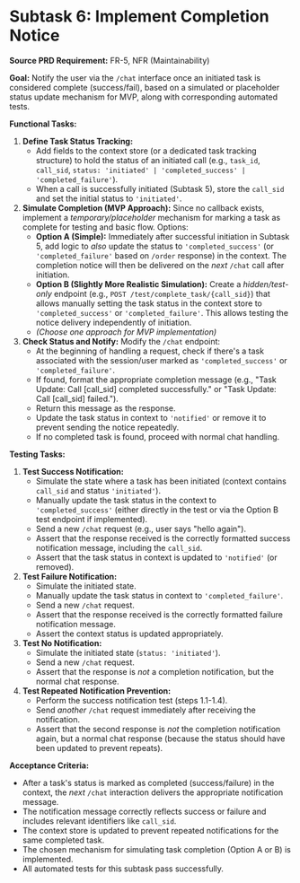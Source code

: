 # Subtask 6: Implement Completion Notice

**Source PRD Requirement:** FR-5, NFR (Maintainability)

**Goal:** Notify the user via the `/chat` interface once an initiated task is considered complete (success/fail), based on a simulated or placeholder status update mechanism for MVP, along with corresponding automated tests.

**Functional Tasks:**
1.  **Define Task Status Tracking:**
    *   Add fields to the context store (or a dedicated task tracking structure) to hold the status of an initiated call (e.g., `task_id`, `call_sid`, `status: 'initiated' | 'completed_success' | 'completed_failure'`).
    *   When a call is successfully initiated (Subtask 5), store the `call_sid` and set the initial status to `'initiated'`.
2.  **Simulate Completion (MVP Approach):** Since no callback exists, implement a *temporary/placeholder* mechanism for marking a task as complete for testing and basic flow. Options:
    *   **Option A (Simple):** Immediately after successful initiation in Subtask 5, add logic to *also* update the status to `'completed_success'` (or `'completed_failure'` based on `/order` response) in the context. The completion notice will then be delivered on the *next* `/chat` call after initiation.
    *   **Option B (Slightly More Realistic Simulation):** Create a *hidden/test-only* endpoint (e.g., `POST /test/complete_task/{call_sid}`) that allows manually setting the task status in the context store to `'completed_success'` or `'completed_failure'`. This allows testing the notice delivery independently of initiation.
    *   *(Choose one approach for MVP implementation)*
3.  **Check Status and Notify:** Modify the `/chat` endpoint:
    *   At the beginning of handling a request, check if there's a task associated with the session/user marked as `'completed_success'` or `'completed_failure'`.
    *   If found, format the appropriate completion message (e.g., "Task Update: Call [call_sid] completed successfully." or "Task Update: Call [call_sid] failed.").
    *   Return this message as the response.
    *   Update the task status in context to `'notified'` or remove it to prevent sending the notice repeatedly.
    *   If no completed task is found, proceed with normal chat handling.

**Testing Tasks:**
1.  **Test Success Notification:**
    *   Simulate the state where a task has been initiated (context contains `call_sid` and status `'initiated'`).
    *   Manually update the task status in the context to `'completed_success'` (either directly in the test or via the Option B test endpoint if implemented).
    *   Send a new `/chat` request (e.g., user says "hello again").
    *   Assert that the response received is the correctly formatted success notification message, including the `call_sid`.
    *   Assert that the task status in context is updated to `'notified'` (or removed).
2.  **Test Failure Notification:**
    *   Simulate the initiated state.
    *   Manually update the task status in context to `'completed_failure'`.
    *   Send a new `/chat` request.
    *   Assert that the response received is the correctly formatted failure notification message.
    *   Assert the context status is updated appropriately.
3.  **Test No Notification:**
    *   Simulate the initiated state (`status: 'initiated'`).
    *   Send a new `/chat` request.
    *   Assert that the response is *not* a completion notification, but the normal chat response.
4.  **Test Repeated Notification Prevention:**
    *   Perform the success notification test (steps 1.1-1.4).
    *   Send *another* `/chat` request immediately after receiving the notification.
    *   Assert that the second response is *not* the completion notification again, but a normal chat response (because the status should have been updated to prevent repeats).

**Acceptance Criteria:**
*   After a task's status is marked as completed (success/failure) in the context, the *next* `/chat` interaction delivers the appropriate notification message.
*   The notification message correctly reflects success or failure and includes relevant identifiers like `call_sid`.
*   The context store is updated to prevent repeated notifications for the same completed task.
*   The chosen mechanism for simulating task completion (Option A or B) is implemented.
*   All automated tests for this subtask pass successfully.